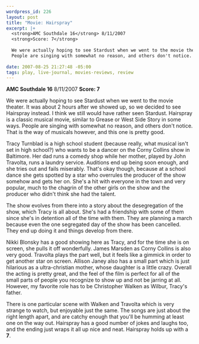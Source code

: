 ```yaml
--- 
wordpress_id: 226
layout: post
title: "Movie: Hairspray"
excerpt: |+
  <strong>AMC Southdale 16</strong> 8/11/2007
  <strong>Score: 7</strong>
  
  We were actually hoping to see Stardust when we went to the movie theater.  It was about 2 hours after we showed up, so we decided to see Hairspray instead.  I think we still would have rather seen Stardust.  Hairspray is a classic musical movie, similar to Grease or West Side Story in some ways.
  People are singing with somewhat no reason, and others don't notice.  That is the way of musicals however, and this one is pretty good.
  
date: 2007-08-25 21:27:48 -05:00
tags: play, live-journal, movies-reviews, review
---
```

<strong>AMC Southdale 16</strong> 8/11/2007
<strong>Score: 7</strong>

We were actually hoping to see Stardust when we went to the movie theater.  It was about 2 hours after we showed up, so we decided to see Hairspray instead.  I think we still would have rather seen Stardust.  Hairspray is a classic musical movie, similar to Grease or West Side Story in some ways.
People are singing with somewhat no reason, and others don't notice.  That is the way of musicals however, and this one is pretty good.

<!--break-->

Tracy Turnblad is a high school student (because really, what musical isn't set in high school?) who wants to be a dancer on the Corny Collins show in Baltimore. Her dad runs a comedy shop while her mother, played by John Travolta, runs a laundry service. Auditions end up being soon enough, and she tries out and fails miserably. That's okay though, because at a school dance she gets spotted by a star who overrules the producer of the show somehow and gets her on. She's a hit with everyone in the town and very popular, much to the chagrin of the other girls on the show and the producer who didn't think she had the talent.

The show evolves from there into a story about the desegregation of the show, which Tracy is all about. She's had a friendship with some of them since she's in detention all of the time with them. They are planning a march because even the one segregated day of the show has been cancelled. They end up doing it and things develop from there.

Nikki Blonsky has a good showing here as Tracy, and for the time she is on screen, she pulls it off wonderfully. James Marsden as Corny Collins is also very good. Travolta plays the part well, but it feels like a gimmick in order to get another star on screen. Allison Janey also has a small part which is just hilarious as a ultra-christian mother, whose daughter is a little crazy. Overall the acting is pretty great, and the feel of the film is perfect for all of the small parts of people you recognize to show up and not be jarring at all. However, my favorite role has to be Christopher Walken as Wilbur, Tracy's father.

There is one particular scene with Walken and Travolta which is very strange to watch, but enjoyable just the same. The songs are just about the right length apart, and are catchy enough that you'll be humming at least one on the way out. Hairspray has a good number of jokes and laughs too, and the ending just wraps it all up nice and neat. Hairspray holds up with a <strong>7</strong>.
